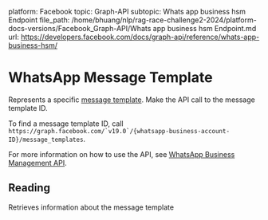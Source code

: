 platform: Facebook
topic: Graph-API
subtopic: Whats app business hsm Endpoint
file_path: /home/bhuang/nlp/rag-race-challenge2-2024/platform-docs-versions/Facebook_Graph-API/Whats app business hsm Endpoint.md
url: https://developers.facebook.com/docs/graph-api/reference/whats-app-business-hsm/

# WhatsApp Message Template

Represents a specific [message template](https://developers.facebook.com/docs/whatsapp/overview/messages#message-templates). Make the API call to the message template ID.

  

To find a message template ID, call ``https://graph.facebook.com/`v19.0`/{whatsapp-business-account-ID}/message_templates``.

  

For more information on how to use the API, see [WhatsApp Business Management API](https://developers.facebook.com/docs/whatsapp/business-account-management-api).

## Reading

Retrieves information about the message template